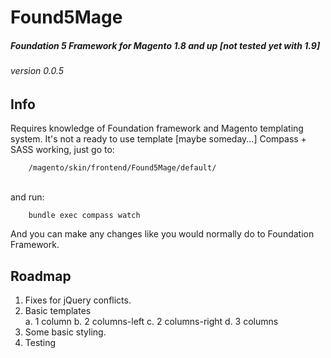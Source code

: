 # Found5Mage
##### Foundation 5 Framework for Magento 1.8 and up [not tested yet with 1.9]
###### version 0.0.5

## Info
Requires knowledge of Foundation framework and Magento templating system. It's not a ready to use template [maybe someday...]
Compass + SASS working, just go to:


		/magento/skin/frontend/Found5Mage/default/

<br>
and run:<br>

		bundle exec compass watch


And you can make any changes like you would normally do to Foundation Framework. 

## Roadmap

1. Fixes for jQuery conflicts. 
2. Basic templates<br>
	a. 1 column
	b. 2 columns-left
	c. 2 columns-right
	d. 3 columns
3. Some basic styling. 
4. Testing